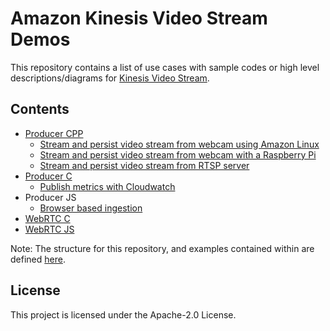 # Amazon Kinesis Video Stream Demos

This repository contains a list of use cases with sample codes or high level descriptions/diagrams for [Kinesis Video Stream](https://aws.amazon.com/kinesis/video-streams/).

## Contents

* [Producer CPP](https://github.com/awslabs/amazon-kinesis-video-streams-producer-sdk-cpp)
  * [Stream and persist video stream from webcam using Amazon Linux](/producer-cpp/docker-amazonlinux)
  * [Stream and persist video stream from webcam with a Raspberry Pi](/producer-cpp/docker-raspberry-pi)
  * [Stream and persist video stream from RTSP server](/producer-cpp/docker-rtsp)
* [Producer C](https://github.com/awslabs/amazon-kinesis-video-streams-producer-c)
  * [Publish metrics with Cloudwatch](/producer-c/producer-cloudwatch-integ)
* Producer JS
  * [Browser based ingestion](/producer-js/browser-based-ingestion)
* [WebRTC C](https://github.com/awslabs/amazon-kinesis-video-streams-webrtc-sdk-c)
* [WebRTC JS](https://github.com/awslabs/amazon-kinesis-video-streams-webrtc-sdk-js)

Note: The structure for this repository, and examples contained within are defined [here](https://github.com/aws-samples/amazon-kinesis-video-streams-demos/pull/8).

## License

This project is licensed under the Apache-2.0 License.

